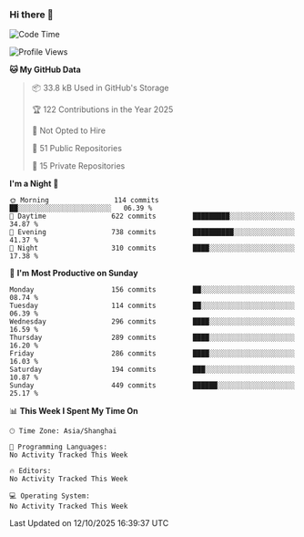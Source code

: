 ### Hi there 👋

<!--
**robinWongM/robinWongM** is a ✨ _special_ ✨ repository because its `README.md` (this file) appears on your GitHub profile.

Here are some ideas to get you started:

- 🔭 I’m currently working on ...
- 🌱 I’m currently learning ...
- 👯 I’m looking to collaborate on ...
- 🤔 I’m looking for help with ...
- 💬 Ask me about ...
- 📫 How to reach me: ...
- 😄 Pronouns: ...
- ⚡ Fun fact: ...
-->

<!--START_SECTION:waka-->
![Code Time](http://img.shields.io/badge/Code%20Time-272%20hrs%2015%20mins-blue)

![Profile Views](http://img.shields.io/badge/Profile%20Views-0-blue)

**🐱 My GitHub Data** 

> 📦 33.8 kB Used in GitHub's Storage 
 > 
> 🏆 122 Contributions in the Year 2025
 > 
> 🚫 Not Opted to Hire
 > 
> 📜 51 Public Repositories 
 > 
> 🔑 15 Private Repositories 
 > 
**I'm a Night 🦉** 

```text
🌞 Morning                114 commits         ██░░░░░░░░░░░░░░░░░░░░░░░   06.39 % 
🌆 Daytime                622 commits         █████████░░░░░░░░░░░░░░░░   34.87 % 
🌃 Evening                738 commits         ██████████░░░░░░░░░░░░░░░   41.37 % 
🌙 Night                  310 commits         ████░░░░░░░░░░░░░░░░░░░░░   17.38 % 
```
📅 **I'm Most Productive on Sunday** 

```text
Monday                   156 commits         ██░░░░░░░░░░░░░░░░░░░░░░░   08.74 % 
Tuesday                  114 commits         ██░░░░░░░░░░░░░░░░░░░░░░░   06.39 % 
Wednesday                296 commits         ████░░░░░░░░░░░░░░░░░░░░░   16.59 % 
Thursday                 289 commits         ████░░░░░░░░░░░░░░░░░░░░░   16.20 % 
Friday                   286 commits         ████░░░░░░░░░░░░░░░░░░░░░   16.03 % 
Saturday                 194 commits         ███░░░░░░░░░░░░░░░░░░░░░░   10.87 % 
Sunday                   449 commits         ██████░░░░░░░░░░░░░░░░░░░   25.17 % 
```


📊 **This Week I Spent My Time On** 

```text
🕑︎ Time Zone: Asia/Shanghai

💬 Programming Languages: 
No Activity Tracked This Week

🔥 Editors: 
No Activity Tracked This Week

💻 Operating System: 
No Activity Tracked This Week
```


 Last Updated on 12/10/2025 16:39:37 UTC
<!--END_SECTION:waka-->
